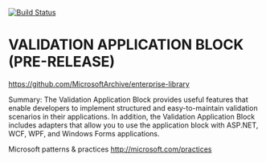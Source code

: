[![Build Status](https://dev.azure.com/arnaudmaichac1/Microsoft.Practices.EnterpriseLibrary/_apis/build/status/arnaudmaichac.Microsoft.Practices.EnterpriseLibrary.Validation?branchName=master)](https://dev.azure.com/arnaudmaichac1/Microsoft.Practices.EnterpriseLibrary/_build/latest?definitionId=4&branchName=master)

# VALIDATION APPLICATION BLOCK (PRE-RELEASE)
https://github.com/MicrosoftArchive/enterprise-library

Summary: The Validation Application Block provides useful features that enable developers to implement structured and easy-to-maintain validation scenarios in their applications. In addition, the Validation Application Block includes adapters that allow you to use the application block with ASP.NET, WCF, WPF, and Windows Forms applications.

Microsoft patterns & practices
http://microsoft.com/practices

